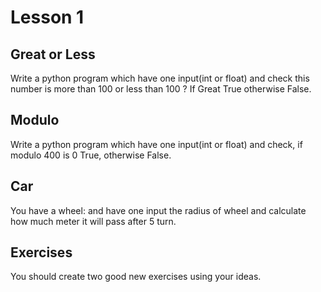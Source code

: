 # Lesson 1

## Great or Less

Write a python program which have one  input(int or float) and check this number is more than 100 or less than 100 ? If Great True otherwise False.

## Modulo

Write a python program which have one input(int or float) and check, if modulo 400 is 0 True, otherwise False.

## Car

You have a wheel: and have one input the  radius of wheel and calculate how much  meter it will pass after 5 turn.

## Exercises

You should create two good new exercises  using your ideas.